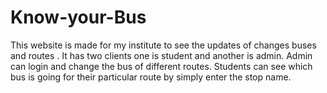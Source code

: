 # Know-your-Bus
This website is made for my institute to see the updates of changes buses and routes .
It has two clients one is student and another is admin.
Admin can login and change the bus of different routes.
Students can see which bus is going for their particular route by simply enter the stop name.
